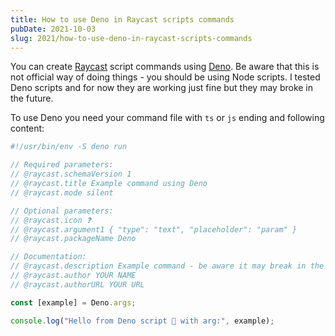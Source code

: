 ```yaml
---
title: How to use Deno in Raycast scripts commands
pubDate: 2021-10-03
slug: 2021/how-to-use-deno-in-raycast-scripts-commands
---
```


You can create [Raycast](https://www.raycast.com) script commands using [Deno](https://deno.land). Be aware that this is not official way of doing things - you should be using Node scripts. I tested Deno scripts and for now they are working just fine but they may broke in the future.

To use Deno you need your command file with `ts` or `js` ending and following content:

```typescript
#!/usr/bin/env -S deno run

// Required parameters:
// @raycast.schemaVersion 1
// @raycast.title Example command using Deno
// @raycast.mode silent

// Optional parameters:
// @raycast.icon ❓
// @raycast.argument1 { "type": "text", "placeholder": "param" }
// @raycast.packageName Deno

// Documentation:
// @raycast.description Example command - be aware it may break in the future
// @raycast.author YOUR NAME
// @raycast.authorURL YOUR URL

const [example] = Deno.args;

console.log("Hello from Deno script 👋 with arg:", example);
```
